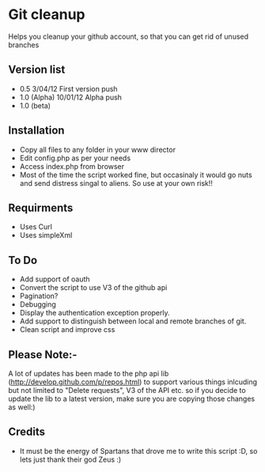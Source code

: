 Git cleanup
=============

Helps you cleanup your github account, so that you can get rid of unused branches

Version list
--------------
* 0.5 3/04/12 First version push
* 1.0 (Alpha) 10/01/12 Alpha push
* 1.0 (beta) 

Installation
-----------------
* Copy all files to any folder in your www director
* Edit config.php as per your needs
* Access index.php from browser
* Most of the time the script worked fine, but occasinaly it would go nuts and send distress singal to aliens. So use at your own risk!!


Requirments
-----------------
* Uses Curl
* Uses simpleXml

To Do
-----------------
* Add support of oauth
* Convert the script to use V3 of the github api
* Pagination?
* Debugging
* Display the authentication exception properly.
* Add support to distinguish between local and remote branches of git.
* Clean script and improve css

Please Note:-
----------------
A lot of updates has been made to the php api lib (http://develop.github.com/p/repos.html) to support various things inlcuding but not
limited to "Delete requests", V3 of the API etc. so if you decide to update the lib to a latest version, make sure you are copying those
changes as well:)

Credits
-----------------
* It must be the energy of Spartans that drove me to write this script :D, so lets just thank their god Zeus :)